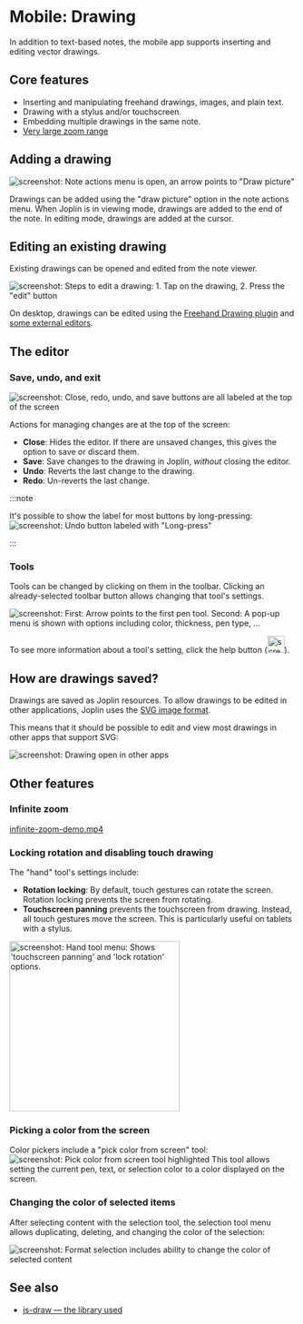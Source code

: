 # Mobile: Drawing

In addition to text-based notes, the mobile app supports inserting and editing vector drawings.

## Core features

- Inserting and manipulating freehand drawings, images, and plain text.
- Drawing with a stylus and/or touchscreen.
- Embedding multiple drawings in the same note.
- [Very large zoom range](#infinite-zoom)

## Adding a drawing

![screenshot: Note actions menu is open, an arrow points to "Draw picture"](https://raw.githubusercontent.com/laurent22/joplin/dev/Assets/WebsiteAssets/images/draw/add-new-image.svg)

Drawings can be added using the "draw picture" option in the note actions menu. When Joplin is in viewing mode, drawings are added to the end of the note. In editing mode, drawings are added at the cursor.

## Editing an existing drawing

Existing drawings can be opened and edited from the note viewer.

![screenshot: Steps to edit a drawing: 1. Tap on the drawing, 2. Press the "edit" button](https://raw.githubusercontent.com/laurent22/joplin/dev/Assets/WebsiteAssets/images/draw/edit-from-viewer.svg)

On desktop, drawings can be edited using the [Freehand Drawing plugin](https://joplinapp.org/plugins/plugin/io.github.personalizedrefrigerator.js-draw/) and [some external editors](#how-are-drawings-saved).

## The editor

### Save, undo, and exit

![screenshot: Close, redo, undo, and save buttons are all labeled at the top of the screen](https://raw.githubusercontent.com/laurent22/joplin/dev/Assets/WebsiteAssets/images/draw/editor-toolbar-top.svg)

Actions for managing changes are at the top of the screen:
- **Close**: Hides the editor. If there are unsaved changes, this gives the option to save or discard them.
- **Save**: Save changes to the drawing in Joplin, *without* closing the editor.
- **Undo**: Reverts the last change to the drawing.
- **Redo**: Un-reverts the last change.

:::note

It's possible to show the label for most buttons by long-pressing:
![screenshot: Undo button labeled with "Long-press"](https://raw.githubusercontent.com/laurent22/joplin/dev/Assets/WebsiteAssets/images/draw/long-press-edit.svg)

:::

### Tools

Tools can be changed by clicking on them in the toolbar. Clicking an already-selected toolbar button allows changing that tool's settings.

![screenshot: First: Arrow points to the first pen tool. Second: A pop-up menu is shown with options including color, thickness, pen type, ...](https://raw.githubusercontent.com/laurent22/joplin/dev/Assets/WebsiteAssets/images/draw/show-pen-menu.svg)

To see more information about a tool's setting, click the help button (<img alt="screenshot: help" src="../_resources/69a1cfe00b0c375626e2e3a2c085855e.png" width="30"/>).



## How are drawings saved?

Drawings are saved as Joplin resources. To allow drawings to be edited in other applications, Joplin uses the [SVG image format](https://en.wikipedia.org/wiki/SVG).

This means that it should be possible to edit and view most drawings in other apps that support SVG:

![screenshot: Drawing open in other apps](https://raw.githubusercontent.com/laurent22/joplin/dev/Assets/WebsiteAssets/images/draw/drawing-opened-in-other-apps.png)


## Other features

### Infinite zoom


[infinite-zoom-demo.mp4](https://raw.githubusercontent.com/laurent22/joplin/dev/Assets/WebsiteAssets/images/draw/infinite-zoom-demo.mp4)

### Locking rotation and disabling touch drawing

The "hand" tool's settings include:
- **Rotation locking**: By default, touch gestures can rotate the screen. Rotation locking prevents the screen from rotating.
- **Touchscreen panning** prevents the touchscreen from drawing. Instead, all touch gestures move the screen. This is particularly useful on tablets with a stylus.

<img alt="screenshot: Hand tool menu: Shows 'touchscreen panning' and 'lock rotation' options." src="https://raw.githubusercontent.com/laurent22/joplin/dev/Assets/WebsiteAssets/images/draw/lock-rotation.png" width="300"/>

### Picking a color from the screen

Color pickers include a "pick color from screen" tool:
![screenshot: Pick color from screen tool highlighted](https://raw.githubusercontent.com/laurent22/joplin/dev/Assets/WebsiteAssets/images/draw/pick-color-from-screen.svg)
This tool allows setting the current pen, text, or selection color to a color displayed on the screen.

### Changing the color of selected items

After selecting content with the selection tool, the selection tool menu allows duplicating, deleting, and changing the color of the selection:

![screenshot: Format selection includes ability to change the color of selected content](https://raw.githubusercontent.com/laurent22/joplin/dev/Assets/WebsiteAssets/images/draw/average-selection-color.svg)

## See also

- [js-draw — the library used](https://github.com/personalizedrefrigerator/js-draw)